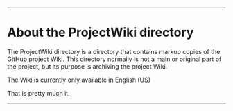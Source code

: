 ***

# About the ProjectWiki directory

The ProjectWiki directory is a directory that contains markup copies of the GitHub project Wiki. This directory normally is not a main or original part of the project, but its purpose is archiving the project Wiki.

The Wiki is currently only available in English (US)

That is pretty much it.

***
